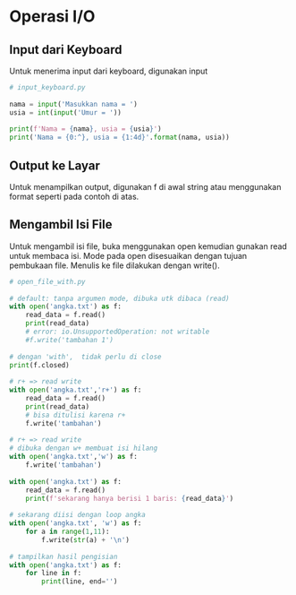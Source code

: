 # Operasi I/O

## Input dari Keyboard

  Untuk menerima input dari keyboard, digunakan input

```python 
# input_keyboard.py
 
nama = input('Masukkan nama = ')
usia = int(input('Umur = '))
 
print(f'Nama = {nama}, usia = {usia}')
print('Nama = {0:^}, usia = {1:4d}'.format(nama, usia))
```

## Output ke Layar

  Untuk menampilkan output, digunakan f di awal string atau menggunakan format seperti pada contoh di atas.

## Mengambil Isi File

  Untuk mengambil isi file, buka menggunakan open kemudian gunakan read untuk membaca isi. Mode pada open disesuaikan dengan tujuan pembukaan file. Menulis ke file dilakukan dengan write().

```python
# open_file_with.py
 
# default: tanpa argumen mode, dibuka utk dibaca (read)
with open('angka.txt') as f:
    read_data = f.read()
    print(read_data)
    # error: io.UnsupportedOperation: not writable
    #f.write('tambahan 1')
 
# dengan 'with',  tidak perlu di close
print(f.closed)
 
# r+ => read write
with open('angka.txt','r+') as f:
    read_data = f.read()
    print(read_data)
    # bisa ditulisi karena r+
    f.write('tambahan')
 
# r+ => read write
# dibuka dengan w+ membuat isi hilang
with open('angka.txt','w') as f:
    f.write('tambahan')
 
with open('angka.txt') as f:
    read_data = f.read()
    print(f'sekarang hanya berisi 1 baris: {read_data}')
 
# sekarang diisi dengan loop angka
with open('angka.txt', 'w') as f:
    for a in range(1,11):
        f.write(str(a) + '\n')
 
# tampilkan hasil pengisian
with open('angka.txt') as f:
    for line in f:
        print(line, end='')
```
